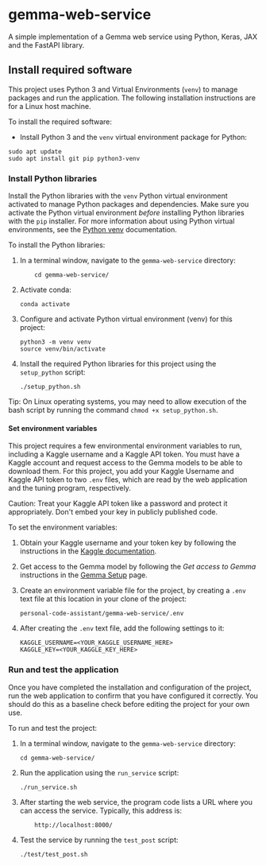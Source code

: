 # gemma-web-service

A simple implementation of a Gemma web service using Python, Keras, JAX and the FastAPI library.

## Install required software

This project uses Python 3 and Virtual Environments (`venv`) to manage packages and run the application. The following installation instructions are for a Linux host machine.

To install the required software:

- Install Python 3 and the `venv` virtual environment package for Python:

```shell
sudo apt update
sudo apt install git pip python3-venv
```

### Install Python libraries

Install the Python libraries with the `venv` Python virtual environment activated to manage Python packages and dependencies. Make sure you activate the Python virtual environment *before* installing Python libraries with the `pip` installer. For more information about using Python virtual environments, see the [Python venv](https://docs.python.org/3/library/venv.html) documentation.

To install the Python libraries:

1. In a terminal window, navigate to the `gemma-web-service` directory:

    ```shell
        cd gemma-web-service/
    ```

2. Activate conda:

    ```shell
    conda activate
    ```

3. Configure and activate Python virtual environment (venv) for this project:

    ```shell
    python3 -m venv venv
    source venv/bin/activate
    ```

4. Install the required Python libraries for this project using the `setup_python` script:

    ```shell
    ./setup_python.sh
    ```

Tip: On Linux operating systems, you may need to allow execution of the bash script by running the command `chmod +x setup_python.sh`.

#### Set environment variables

This project requires a few environmental environment variables to run, including a Kaggle username and a Kaggle API token. You must have a Kaggle account and request access to the Gemma models to be able to download them. For this project, you add your Kaggle Username and Kaggle API token to two `.env` files, which are read by the web application and the tuning program, respectively.

Caution: Treat your Kaggle API token like a password and protect it appropriately. Don't embed your key in publicly published code.

To set the environment variables:

1. Obtain your Kaggle username and your token key by following the instructions in the [Kaggle documentation](https://www.kaggle.com/docs/api#authentication).
2. Get access to the Gemma model by following the *Get access to Gemma* instructions in the [Gemma Setup](/gemma/docs/setup#get-access) page.
3. Create an environment variable file for the project, by creating a `.env` text file at this location in your clone of the project:

    ```shell
    personal-code-assistant/gemma-web-service/.env
    ```

4. After creating the `.env` text file, add the following settings to it:

    ```shell
    KAGGLE_USERNAME=<YOUR_KAGGLE_USERNAME_HERE>
    KAGGLE_KEY=<YOUR_KAGGLE_KEY_HERE>
    ```

### Run and test the application

Once you have completed the installation and configuration of the project, run
the web application to confirm that you have configured it correctly. You should
do this as a baseline check before editing the project for your own use.

To run and test the project:

1. In a terminal window, navigate to the `gemma-web-service` directory:

    ```shell
    cd gemma-web-service/
    ```

2. Run the application using the `run_service` script:

    ```shell
    ./run_service.sh
    ```

3. After starting the web service, the program code lists a URL where you can access the service. Typically, this address is:

    ```shell  
        http://localhost:8000/
    ```

4. Test the service by running the `test_post` script:

    ```shell
    ./test/test_post.sh
    ```

<!-- TODO
- Need to enable GPU support in WSl (.wslconfig)
- Enabling the GPU breaks the normal GUI apps in WSL
-->